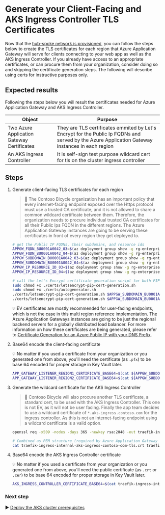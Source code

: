 # Generate your Client-Facing and AKS Ingress Controller TLS Certificates

Now that the [hub-spoke network is provisioned](./03-networking.md), you can follow the steps below to create the TLS certificates for each region that Azure Application Gateway will serve for clients connecting to your web app as well as the AKS Ingress Controller. If you already have access to an appropriate certificates, or can procure them from your organization, consider doing so and skipping the certificate generation steps. The following will describe using certs for instructive purposes only.

## Expected results

Following the steps below you will result the certificates needed for Azure Application Gateway and AKS Ingress Controller.

| Object                                     | Purpose                                                                                                                                          |
| ------------------------------------------ | ------------------------------------------------------------------------------------------------------------------------------------------------ |
| Two Azure Application Gateway Certificates | They are TLS certificates emmited by Let's Encrypt for the Public Ip FQDNs and served by the Azure Application Gateway instances in each region  |
| An AKS ingress Controller                  | It is self-sign test purpose wildcard cert for tls on the cluster ingress controller                                                             |

## Steps

1. Generate client-facing TLS certificates for each region

   > :book: The Contoso Bicycle organization has an important policy that every internet-facing endpoint exposed over the Https protocol must use a trusted CA certificate, and it is not allowed to share a common wildcard certificate between them. Therefore, the organization needs to procure individual trusted CA certificates for all their Public Ips FQDN in the different regions. The Azure Application Gateway instances are going to be serving these certificates in front of every region they get deployed to.

   ```bash
   # get the Public IP FQDNs, their subdomins, and resource ids
   APPGW_FQDN_BU0001A0042_03=$(az deployment group show -g rg-enterprise-networking-spokes -n spoke-BU0001A0042-03 --query properties.outputs.appGwFqdn.value -o tsv)
   APPGW_FQDN_BU0001A0042_04=$(az deployment group show -g rg-enterprise-networking-spokes -n spoke-BU0001A0042-04 --query properties.outputs.appGwFqdn.value -o tsv)
   APPGW_SUBDOMAIN_BU0001A0042_03=$(az deployment group show -g rg-enterprise-networking-spokes -n spoke-BU0001A0042-03 --query properties.outputs.subdomainName.value -o tsv)
   APPGW_SUBDOMAIN_BU0001A0042_04=$(az deployment group show -g rg-enterprise-networking-spokes -n spoke-BU0001A0042-04 --query properties.outputs.subdomainName.value -o tsv)
   APPGW_IP_RESOURCE_ID_03=$(az deployment group show -g rg-enterprise-networking-spokes -n spoke-BU0001A0042-03 --query properties.outputs.appGatewayPublicIp.value -o tsv)
   APPGW_IP_RESOURCE_ID_04=$(az deployment group show -g rg-enterprise-networking-spokes -n spoke-BU0001A0042-04 --query properties.outputs.appGatewayPublicIp.value -o tsv)

   # call the Let's Encrypt certificate generation script for both PIP FQDNs
   sudo chmod +x ./certs/letsencrypt-pip-cert-generation.sh
   sudo chmod +x ./certs/autogenerator.sh
   ./certs/letsencrypt-pip-cert-generation.sh $APPGW_SUBDOMAIN_BU0001A0042_03 $APPGW_FQDN_BU0001A0042_03 $APPGW_IP_RESOURCE_ID_03 eastus2
   ./certs/letsencrypt-pip-cert-generation.sh $APPGW_SUBDOMAIN_BU0001A0042_04 $APPGW_FQDN_BU0001A0042_04 $APPGW_IP_RESOURCE_ID_04 centralus
   ```

   :bulb: EV certificates are mostly recommended for user-facing endpoints, which is not the case in this multi region reference implementation. The Azure Application Gateways instances are going to be just the regional backend servers for a globally distributed load balancer. For more information on how these certificates are being generated, please refer to [Certificate Generation for an Azure Public IP with your DNS Prefix](https://github.com/mspnp/letsencrypt-pip-cert-generation).

1. Base64 encode the client-facing certificate

   :bulb: No matter if you used a certificate from your organization or you generated one from above, you'll need the certificate (as `.pfx`) to be base 64 encoded for proper storage in Key Vault later.

   ```bash
   APP_GATEWAY_LISTENER_REGION1_CERTIFICATE_BASE64=$(cat ${APPGW_SUBDOMAIN_BU0001A0042_03}.pfx | base64 | tr -d '\n')
   APP_GATEWAY_LISTENER_REGION2_CERTIFICATE_BASE64=$(cat ${APPGW_SUBDOMAIN_BU0001A0042_04}.pfx | base64 | tr -d '\n')
   ```

1. Generate the wildcard certificate for the AKS Ingress Controller

   > :book: Contoso Bicycle will also procure another TLS certificate, a standard cert, to be used with the AKS Ingress Controller. This one is not EV, as it will not be user facing. Finally the app team decides to use a wildcard certificate of `*.aks-ingress.contoso.com` for the ingress controller. As this is not an internet-facing endpoint using a wildcard certificate is a valid option.

   ```bash
   openssl req -x509 -nodes -days 365 -newkey rsa:2048 -out traefik-ingress-internal-aks-ingress-contoso-com-tls.crt -keyout traefik-ingress-internal-aks-ingress-contoso-com-tls.key -subj "/CN=*.aks-ingress.contoso.com/O=Contoso Aks Ingress"

   # Combined as PEM structure (required by Azure Application Gateway for backend pools)
   cat traefik-ingress-internal-aks-ingress-contoso-com-tls.crt traefik-ingress-internal-aks-ingress-contoso-com-tls.key > traefik-ingress-internal-aks-ingress-contoso-com-tls.pem
   ```

1. Base64 encode the AKS Ingress Controller certificate

   :bulb: No matter if you used a certificate from your organization or you generated one from above, you'll need the public certificate (as `.crt` or `.cer`) to be base 64 encoded for proper storage in Key Vault later.

   ```bash
   AKS_INGRESS_CONTROLLER_CERTIFICATE_BASE64=$(cat traefik-ingress-internal-aks-ingress-contoso-com-tls.crt | base64 | tr -d '\n')
   ```

### Next step

:arrow_forward: [Deploy the AKS cluster prerequisites](./05-cluster-prerequisites.md)
